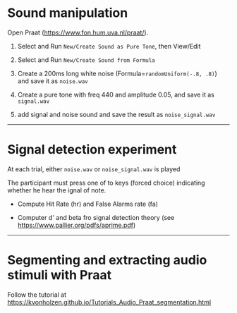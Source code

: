 # Sound manipulation

Open Praat (<https://www.fon.hum.uva.nl/praat/>).

1. Select and Run `New/Create Sound as Pure Tone`, then View/Edit 
2. Select and Run `New/Create Sound from Formula`


3. Create a 200ms long white noise (Formula=`randomUniform(-.8, .8)`) and save it as `noise.wav`
4. Create a pure tone with freq 440 and amplitude 0.05, and save it as `signal.wav` 
5. add signal and noise sound and save the result as `noise_signal.wav`

------

# Signal detection experiment

At each trial, either `noise.wav` or `noise_signal.wav` is played

The participant must press one of to keys (forced choice) indicating whether he hear the ignal of note. 

- Compute Hit Rate (hr) and False Alarms rate (fa) 

- Computer d' and beta fro signal detection theory (see <https://www.pallier.org/pdfs/aprime.pdf>)

---

# Segmenting and extracting audio stimuli with Praat


Follow the tutorial at
<https://kvonholzen.github.io/Tutorials_Audio_Praat_segmentation.html>


